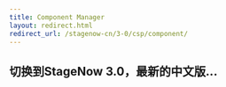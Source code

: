 ```yaml
---
title: Component Manager
layout: redirect.html
redirect_url: /stagenow-cn/3-0/csp/component/
---
```


## 切换到StageNow 3.0，最新的中文版...

